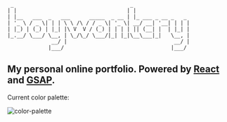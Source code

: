 ```
 _                                     _                  
| |                                   | |                 
| |__   ___  _   ___      _____  _ __ | |_ ___ _ __ _   _ 
| '_ \ / _ \| | | \ \ /\ / / _ \| '_ \| __/ __| '__| | | |
| |_) | (_) | |_| |\ V  V / (_) | | | | || (__| |  | |_| |
|_.__/ \___/ \__, | \_/\_/ \___/|_| |_|\__\___|_|   \__, |
              __/ |                                  __/ |
             |___/                                  |___/                                      
```
## My personal online portfolio. Powered by [React](https://reactjs.org/) and [GSAP](https://greensock.com/gsap/).

Current color palette:

![color-palette](https://github.com/boywontcry/portfolio/blob/macaron/color-palette.png?raw=true)
